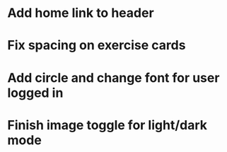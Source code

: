 # Add home link to header
# Fix spacing on exercise cards
# Add circle and change font for user logged in
# Finish image toggle for light/dark mode
